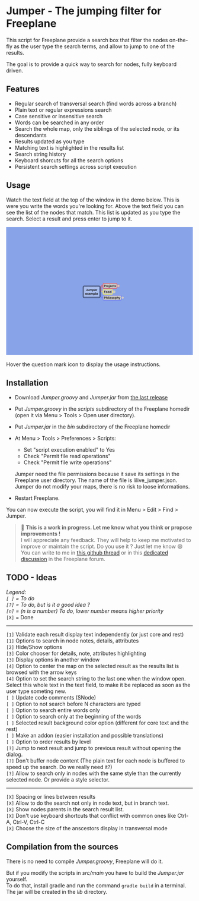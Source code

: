 # Jumper - The jumping filter for Freeplane

This script for Freeplane provide a search box that filter the nodes on-the-fly as the user type the search terms, and allow to jump to one of the results.

The goal is to provide a quick way to search for nodes, fully keyboard driven.

## Features

- Regular search of transversal search (find words across a branch)
- Plain text or regular expressions search
- Case sensitive or insensitive search
- Words can be searched in any order
- Search the whole map, only the siblings of the selected node, or its descendants
- Results updated as you type
- Matching text is highlighted in the results list
- Search string history
- Keyboard shorcuts for all the search options
- Persistent search settings across script execution

## Usage

Watch the text field at the top of the window in the demo below. This is were you write the words you're looking for. Above the text field you can see the list of the nodes that match. This list is updated as you type the search. Select a result and press enter to jump to it.

![demo](demo.gif)

Hover the question mark icon to display the usage instructions.

## Installation

- Download *Jumper.groovy* and *Jumper.jar* from [the last release](https://github.com/lilive/Freeplane-Jumper/releases)
- Put *Jumper.groovy* in the *scripts* subdirectory of the Freeplane homedir (open it via Menu > Tools > Open user directory).
- Put *Jumper.jar* in the *bin* subdirectory of the Freeplane homedir
- At Menu > Tools > Preferences > Scripts:

  - Set "script execution enabled" to Yes
  - Check "Permit file read operations"
  - Check "Permit file write operations"
  
  Jumper need the file permissions because it save its settings in the Freeplane user directory. The name of the file is lilive_jumper.json.  
  Jumper do not modify your maps, there is no risk to loose informations.
  
- Restart Freeplane.

You can now execute the script, you will find it in Menu > Edit > Find > Jumper.

> :bell: **This is a work in progress. Let me know what you think or propose improvements !**  
> I will appreciate any feedback. They will help to keep me motivated to improve or maintain the script. Do you use it ? Just let me know :smile:  
> You can write to me in [this github thread](https://github.com/lilive/Freeplane-Jumper/issues/1) or in this [dedicated discussion](https://sourceforge.net/p/freeplane/discussion/758437/thread/e7b4594c02/) in the Freeplane forum.

## TODO - Ideas

*Legend:  
`[ ]` = To do  
`[?]` = To do, but is it a good idea ?  
`[n]` = (n is a number) To do, lower number means higher priority*  
`[X]` = Done

---

`[1]` Validate each result display text independently (or just core and rest)  
`[1]` Options to search in node notes, details, attributes  
`[2]` Hide/Show options  
`[3]` Color chooser for details, note, attributes highlighting  
`[3]` Display options in another window  
`[4]` Option to center the map on the selected result as the results list is browsed with the arrow keys  
`[4]` Option to set the search string to the last one when the window open. Select this whole text in the text field, to make it be replaced as soon as the user type someting new.  
`[ ]` Update code comments (SNode)  
`[ ]` Option to not search before N characters are typed  
`[ ]` Option to search entire words only  
`[ ]` Option to search only at the beginning of the words  
`[ ]` Selected result background color option (different for core text and the rest)  
`[ ]` Make an addon (easier installation and possible translations)  
`[ ]` Option to order results by level  
`[?]` Jump to next result and jump to previous result without opening the dialog.  
`[?]` Don't buffer node content (The plain text for each node is buffered to speed up the search. Do we really need it?)  
`[?]` Allow to search only in nodes with the same style than the currently selected node. Or provide a style selector.

---

`[X]` Spacing or lines between results  
`[X]` Allow to do the search not only in node text, but in branch text.  
`[X]` Show nodes parents in the search result list.  
`[X]` Don't use keyboard shortcuts that conflict with common ones like Ctrl-A, Ctrl-V, Ctrl-C  
`[X]` Choose the size of the anscestors display in transversal mode

## Compilation from the sources

There is no need to compile *Jumper.groovy*, Freeplane will do it.

But if you modify the scripts in *src/main* you have to build the *Jumper.jar* yourself.  
To do that, install gradle and run the command `gradle build` in a terminal. The jar will be created in the *lib* directory.
